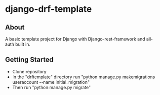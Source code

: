 # django-drf-template
## About
A basic template project for Django with Django-rest-framework and all-auth built in.

## Getting Started
- Clone repository
- In the "drftemplate" directory run "python manage.py makemigrations useraccount --name initial_migration"
- Then run "python manage.py migrate"